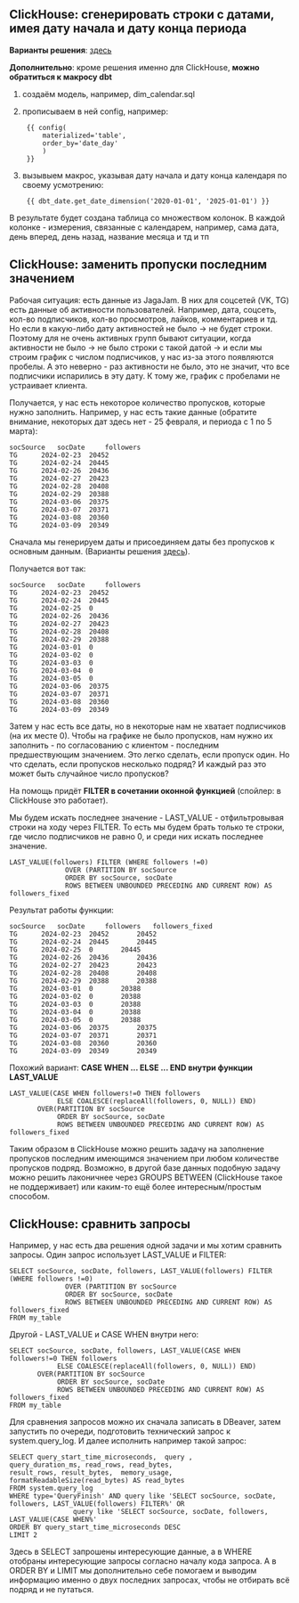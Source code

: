 ## ClickHouse: сгенерировать строки с датами, имея дату начала и дату конца периода

**Варианты решения**: [здесь](https://github.com/Malakhova-Natalya/Snippets/blob/main/clickhouse/clickhouse_date_range/01%20-%20генерация%20строк%20с%20датами.txt)

**Дополнительно**: кроме решения именно для ClickHouse, **можно обратиться к макросу dbt**

1. создаём модель, например, dim_calendar.sql
2. прописываем в ней config, например:

   		{{ config(
			materialized='table',
			order_by='date_day'
			) 
   		}}

4. вызывыем макрос, указывая дату начала и дату конца календаря по своему усмотрению:

	 	{{ dbt_date.get_date_dimension('2020-01-01', '2025-01-01') }}

В результате будет создана таблица со множеством колонок. В каждой колонке - измерения, связанные с календарем, например, сама дата, день вперед, день назад, название месяца и тд и тп

## ClickHouse: заменить пропуски последним значением

Рабочая ситуация: есть данные из JagaJam. В них для соцсетей (VK, TG) есть данные об активности пользователей. Например, дата, соцсеть, кол-во подписчиков, кол-во просмотров, лайков, комментариев и тд. Но если в какую-либо дату активностей не было → не будет строки. Поэтому для не очень активных групп бывают ситуации, когда активности не было → не было строки с такой датой → и если мы строим график с числом подписчиков, у нас из-за этого появляются пробелы. А это неверно - раз активности не было, это не значит, что все подписчики испарились в эту дату. К тому же, график с пробелами не устраивает клиента.

Получается, у нас есть некоторое количество пропусков, которые нужно заполнить. Например, у нас есть такие данные (обратите внимание, некоторых дат здесь нет - 25 февраля, и периода с 1 по 5 марта):

	socSource 	socDate	   	followers 	
	TG 		2024-02-23 	20452		
	TG 		2024-02-24 	20445			
	TG 		2024-02-26 	20436		
	TG 		2024-02-27 	20423		
	TG 		2024-02-28 	20408		
	TG 		2024-02-29 	20388		
	TG 		2024-03-06 	20375		
	TG 		2024-03-07 	20371		
	TG 		2024-03-08 	20360		
	TG 		2024-03-09 	20349		
 
Сначала мы генерируем даты и присоединяем даты без пропусков к основным данным. (Варианты решения [здесь](https://github.com/Malakhova-Natalya/Snippets/blob/main/clickhouse_date_range/01%20-%20генерация%20строк%20с%20датами.txt)).

Получается вот так:

	socSource 	socDate	   	followers 	
	TG 		2024-02-23 	20452		
	TG 		2024-02-24 	20445		
	TG 		2024-02-25 	0		
	TG 		2024-02-26 	20436		
	TG 		2024-02-27 	20423		
	TG 		2024-02-28 	20408		
	TG 		2024-02-29 	20388		
	TG 		2024-03-01 	0		
	TG 		2024-03-02 	0		
	TG 		2024-03-03 	0		
	TG 		2024-03-04 	0		
	TG 		2024-03-05 	0		
	TG 		2024-03-06 	20375		
	TG 		2024-03-07 	20371		
	TG 		2024-03-08 	20360		
	TG 		2024-03-09 	20349	

Затем у нас есть все даты, но в некоторые нам не хватает подписчиков (на их месте 0). Чтобы на графике не было пропусков, нам нужно их заполнить - по согласованию с клиентом - последним предшествующим значением. Это легко сделать, если пропуск один. Но что сделать, если пропусков несколько подряд? И каждый раз это может быть случайное число пропусков?

На помощь придёт **FILTER в сочетании  оконной функцией** (спойлер: в ClickHouse это работает).

Мы будем искать последнее значение - LAST_VALUE - отфильтровывая строки на ходу через FILTER. То есть мы будем брать только те строки, где число подписчиков не равно 0, и среди них искать последнее значение. 

    LAST_VALUE(followers) FILTER (WHERE followers !=0)
			      OVER (PARTITION BY socSource
			      ORDER BY socSource, socDate
			      ROWS BETWEEN UNBOUNDED PRECEDING AND CURRENT ROW) AS followers_fixed

Результат работы функции:
     
	socSource 	socDate	   	followers 	followers_fixed
	TG 		2024-02-23 	20452		20452
	TG 		2024-02-24 	20445		20445
	TG 		2024-02-25 	0		20445
	TG 		2024-02-26 	20436		20436
	TG 		2024-02-27 	20423		20423
	TG 		2024-02-28 	20408		20408
	TG 		2024-02-29 	20388		20388
	TG 		2024-03-01 	0		20388
	TG 		2024-03-02 	0		20388
	TG 		2024-03-03 	0		20388
	TG 		2024-03-04 	0		20388
	TG 		2024-03-05 	0		20388
	TG 		2024-03-06 	20375		20375
	TG 		2024-03-07 	20371		20371
	TG 		2024-03-08 	20360		20360
	TG 		2024-03-09 	20349		20349

Похожий вариант: **CASE WHEN ... ELSE ... END внутри функции LAST_VALUE**


	LAST_VALUE(CASE WHEN followers!=0 THEN followers 
				ELSE COALESCE(replaceAll(followers, 0, NULL)) END) 
		   OVER(PARTITION BY socSource 
				ORDER BY socSource, socDate 
				ROWS BETWEEN UNBOUNDED PRECEDING AND CURRENT ROW) AS followers_fixed



Таким образом в ClickHouse можно решить задачу на заполнение пропусков последним имеющимся значением при любом количестве пропусков подряд. Возможно, в другой базе данных подобную задачу можно решить лаконичнее через GROUPS BETWEEN (ClickHouse такое не поддерживает) или каким-то ещё более интересным/простым способом. 

## ClickHouse: сравнить запросы

Например, у нас есть два решения одной задачи и мы хотим сравнить запросы. Один запрос использует LAST_VALUE и FILTER:

	SELECT socSource, socDate, followers, LAST_VALUE(followers) FILTER (WHERE followers !=0)
			      OVER (PARTITION BY socSource
			      ORDER BY socSource, socDate
			      ROWS BETWEEN UNBOUNDED PRECEDING AND CURRENT ROW) AS followers_fixed
	FROM my_table

Другой - LAST_VALUE и CASE WHEN внутри него:

	SELECT socSource, socDate, followers, LAST_VALUE(CASE WHEN followers!=0 THEN followers 
				ELSE COALESCE(replaceAll(followers, 0, NULL)) END) 
		   OVER(PARTITION BY socSource 
				ORDER BY socSource, socDate 
				ROWS BETWEEN UNBOUNDED PRECEDING AND CURRENT ROW) AS followers_fixed
	FROM my_table

Для сравнения запросов можно их сначала записать в DBeaver, затем запустить по очереди, подготовить технический запрос к system.query_log. И далее исполнить например такой запрос:


	SELECT query_start_time_microseconds,  query , 
	query_duration_ms, read_rows, read_bytes, 
	result_rows, result_bytes,  memory_usage,
	formatReadableSize(read_bytes) AS read_bytes
	FROM system.query_log 
	WHERE type='QueryFinish' AND query like 'SELECT socSource, socDate, followers, LAST_VALUE(followers) FILTER%' OR
					query like 'SELECT socSource, socDate, followers, LAST_VALUE(CASE WHEN%'
	ORDER BY query_start_time_microseconds DESC
	LIMIT 2

 Здесь в SELECT запрошены интересующие данные, а в WHERE отобраны интересующие запросы согласно началу кода запроса. А в ORDER BY и LIMIT мы дополнительно себе помогаем и выводим информацию именно о двух последних запросах, чтобы не отбирать всё подряд и не путаться.
